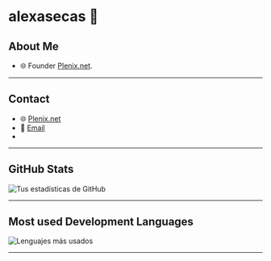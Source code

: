# alexasecas 👋

## About Me
- 🌐 Founder [Plenix.net](https://plenix.net).

---

## Contact
- 🌐 [Plenix.net](https://plenix.net)
- 📧 [Email](mailto:alex@plenix.net)
- 
---

## GitHub Stats
![Tus estadísticas de GitHub](https://github-readme-stats.vercel.app/api?username=alexasecas&show_icons=true&theme=radical)

---

## Most used Development Languages
![Lenguajes más usados](https://github-readme-stats.vercel.app/api/top-langs/?username=alexasecas&layout=compact&theme=radical)

---
